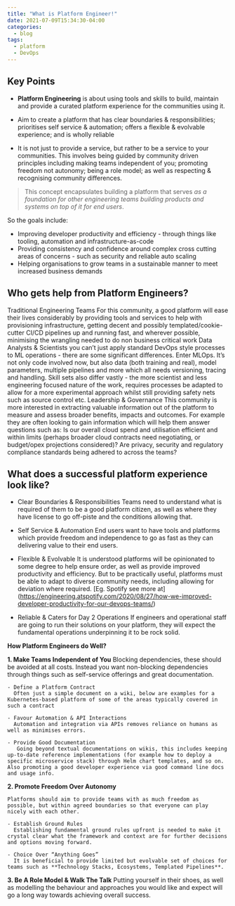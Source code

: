 ```yaml
---
title: "What is Platform Engineer!"
date: 2021-07-09T15:34:30-04:00
categories:
  - blog
tags:
  - platform
  - DevOps
---
```

## Key Points
- **Platform Engineering** is about using tools and skills to build, maintain and provide a curated platform experience for the communities using it.


- Aim to create a platform that has clear boundaries & responsibilities; prioritises self service & automation; offers a flexible & evolvable experience; and is wholly reliable
- It is not just to provide a service, but rather to be a service to your communities. This involves being guided by community driven principles including making teams independent of you; promoting freedom not autonomy; being a role model; as well as respecting & recognising community differences.

> This concept encapsulates building a platform that serves *as a foundation for other engineering teams building products and systems on top of it for end users*.

So the goals include:
- Improving developer productivity and efficiency - through things like tooling, automation and infrastructure-as-code 
- Providing consistency and confidence around complex cross cutting areas of concerns - such as security and reliable auto scaling 
- Helping organisations to grow teams in a sustainable manner to meet increased business demands 

## Who gets help from Platform Engineers?
Traditional Engineering Teams 
  For this community, a good platform will ease their lives considerably by providing tools and services to help with provisioning infrastructure, getting decent and possibly templated/cookie-cutter CI/CD pipelines up and running fast, and wherever possible, minimising the wrangling needed to do non business critical work
Data Analysts & Scientists 
  you can’t just apply standard DevOps style processes to ML operations - there are some significant differences. Enter MLOps. It’s not only code involved now, but also data (both training and real), model parameters, multiple pipelines and more which all needs versioning, tracing and handling. Skill sets also differ vastly - the more scientist and less engineering focused nature of the work, requires processes be adapted to allow for a more experimental approach whilst still providing safety nets such as source control etc.
Leadership & Governance
  This community is more interested in extracting valuable information out of the platform to measure and assess broader benefits, impacts and outcomes. For example they are often looking to gain information which will help them answer questions such as: Is our overall cloud spend and utilisation efficient and within limits (perhaps broader cloud contracts need negotiating, or budget/opex projections considered)? Are privacy, security and regulatory compliance standards being adhered to across the teams?

  ## What does a successful platform experience look like?

  - Clear Boundaries & Responsibilities
    Teams need to understand what is required of them to be a good platform citizen, as well as where they have license to go off-piste and the conditions allowing that. 

  - Self Service & Automation
    End users want to have tools and platforms which provide freedom and independence to go as fast as they can delivering value to their end users.
  
  - Flexible & Evolvable
    It is understood platforms will be opinionated to some degree to help ensure order, as well as provide improved productivity and efficiency. But to be practically useful, platforms must be able to adapt to diverse community needs, including allowing for deviation where required. [Eg. Spotify see more at] (https://engineering.atspotify.com/2020/08/27/how-we-improved-developer-productivity-for-our-devops-teams/) 

  -  Reliable & Caters for Day 2 Operations
    If engineers and operational staff are going to run their solutions on your platform, they will expect the fundamental operations underpinning it to be rock solid. 

 **How Platform Engineers do Well?**

  **1. Make Teams Independent of You**
    Blocking dependencies, these should be avoided at all costs.  Instead you want non-blocking dependencies through things such as self-service offerings and great documentation.

    - Define a Platform Contract 
      Often just a simple document on a wiki, below are examples for a Kubernetes-based platform of some of the areas typically covered in such a contract

    - Favour Automation & API Interactions 
      Automation and integration via APIs removes reliance on humans as well as minimises errors.

    - Provide Good Documentation
       Going beyond textual documentations on wikis, this includes keeping up-to-date reference implementations (for example how to deploy a specific microservice stack) through Helm chart templates, and so on. Also promoting a good developer experience via good command line docs and usage info.

  **2. Promote Freedom Over Autonomy** 

    Platforms should aim to provide teams with as much freedom as possible, but within agreed boundaries so that everyone can play nicely with each other.

    - Establish Ground Rules
      Establishing fundamental ground rules upfront is needed to make it crystal clear what the framework and context are for further decisions and options moving forward.
    
    - Choice Over “Anything Goes” 
      It is beneficial to provide limited but evolvable set of choices for teams such as **Technology Stacks, Ecosystems, Templated Pipelines**. 

  **3. Be A Role Model & Walk The Talk**
    Putting yourself in their shoes, as well as modelling the behaviour and approaches you would like and expect will go a long way towards achieving overall success.
